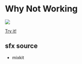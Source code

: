 # Why Not Working

![](https://github.com/R2turnTrue/whynotworking/blob/master/2022-08-11%2002%2010%2050.gif?raw=true)

[Try it!](http://r2turntrue.github.io/whynotworking)

## sfx source

- mixkit